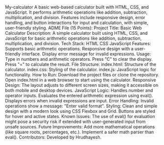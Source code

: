 My-calculator
A basic web-based calculator built with HTML, CSS, and JavaScript. It performs arithmetic operations like addition, subtraction, multiplication, and division. Features include responsive design, error handling, and button interactions for input and calculation, with simple, user-friendly styling.
ADME File (15 Points):
Project Title: Basic Web Calculator
Description: A simple calculator built using HTML, CSS, and JavaScript for basic arithmetic operations like addition, subtraction, multiplication, and division.
Tech Stack:
HTML
CSS
JavaScript
Features:
Supports basic arithmetic operations.
Responsive design with a user-friendly interface.
Display error message for invalid expressions.
Usage:
Type in numbers and arithmetic operators.
Press "C" to clear the display.
Press "=" to calculate the result.
File Structure:
index.html: Structure of the calculator.
index.css: Styling of the calculator.
index.js: JavaScript logic for functionality.
How to Run:
Download the project files or clone the repository.
Open index.html in a web browser to start using the calculator.
Responsive Design:
The layout adjusts to different screen sizes, making it accessible on both mobile and desktop devices.
JavaScript Logic:
Handles number and operator inputs.
Evaluates the entered arithmetic expression using eval().
Displays errors when invalid expressions are input.
Error Handling:
Invalid operations show a message: "Enter valid format".
Styling:
Clean and simple design with a modern look using CSS Flexbox and Grid.
Buttons are styled for hover and active states.
Known Issues:
The use of eval() for evaluation might pose a security risk if extended with user-generated input from unsafe sources.
Future Improvements:
Add more mathematical operations (like square roots, percentages, etc.).
Implement a safer math parser than eval().
Contributors:
Developed by Hrudhayesh.

